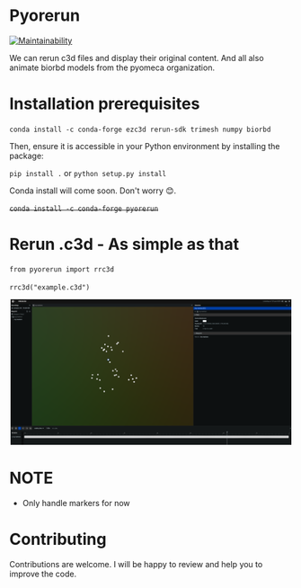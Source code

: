 # Pyorerun
[![Maintainability](https://api.codeclimate.com/v1/badges/01514075d6e809ac88df/maintainability)](https://codeclimate.com/github/Ipuch/pyorerun/maintainability)

We can rerun c3d files and display their original content.
And all also animate biorbd models from the pyomeca organization.

# Installation prerequisites
``` conda install -c conda-forge ezc3d rerun-sdk trimesh numpy biorbd ```

Then, ensure it is accessible in your Python environment by installing the package:

``` pip install . ``` or ``` python setup.py install ```

Conda install will come soon. Don't worry 😊.

~~``` conda install -c conda-forge pyorerun ```~~

# Rerun .c3d - As simple as that

``` python3
from pyorerun import rrc3d

rrc3d("example.c3d")
```

<p align="center">
    <img
      src="docs/rerun-c3d-viewer.png"
      alt="logo"
      width="500"
    />
</p>

# NOTE
- Only handle markers for now

# Contributing
Contributions are welcome. I will be happy to review and help you to improve the code.

